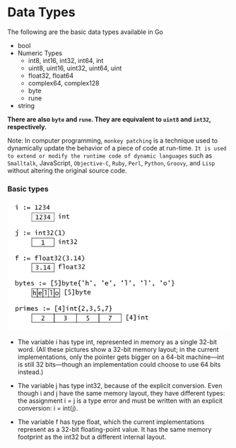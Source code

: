 # Data Types

The following are the basic data types available in Go

- bool
- Numeric Types
  - int8, int16, int32, int64, int
  - uint8, uint16, uint32, uint64, uint
  - float32, float64
  - complex64, complex128
  - byte
  - rune
- string

**There are also `byte` and `rune`. They are equivalent to `uint8` and `int32`, respectively.**

Note: In computer programming, `monkey patching` is a technique used to dynamically update the behavior of a piece of code at run-time. `It is used to extend or modify the runtime code of dynamic languages` such as `Smalltalk`, JavaScript, `Objective-C`, `Ruby`, `Perl`, `Python`, `Groovy`, and `Lisp` without altering the original source code.

### Basic types

![basic data types](image.png)

- The variable i has type int, represented in memory as a single 32-bit word. (All these pictures show a 32-bit memory layout; in the current implementations, only the pointer gets bigger on a 64-bit machine—int is still 32 bits—though an implementation could choose to use 64 bits instead.)

- The variable j has type int32, because of the explicit conversion. Even though i and j have the same memory layout, they have different types: the assignment i = j is a type error and must be written with an explicit conversion: i = int(j).

- The variable f has type float, which the current implementations represent as a 32-bit floating-point value. It has the same memory footprint as the int32 but a different internal layout.